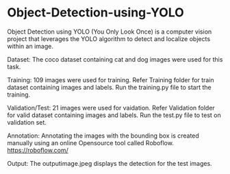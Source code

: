 # Object-Detection-using-YOLO
Object Detection using YOLO (You Only Look Once) is a computer vision project that leverages the YOLO algorithm to detect and localize objects within an image.

Dataset:
The coco dataset containing cat and dog images were used for this task. 

Training: 109 images were used for training. Refer Training folder for train dataset containing images and labels. Run the training.py file to start the training. 

Validation/Test: 21 images were used for vaidation. Refer Validation folder for valid dataset containing images and labels. Run the test.py file to test on validation set. 


Annotation:
Annotating the images with the bounding box is created manually using an online Opensource tool called Roboflow. 
https://roboflow.com/

Output:
The outputimage.jpeg displays the detection for the test images. 
